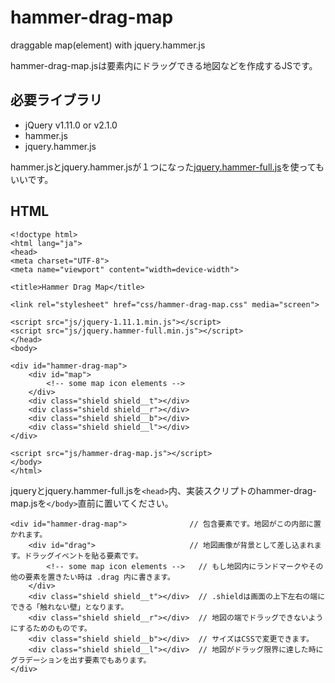 # hammer-drag-map

draggable map(element) with jquery.hammer.js

hammer-drag-map.jsは要素内にドラッグできる地図などを作成するJSです。

## 必要ライブラリ

+ jQuery v1.11.0 or v2.1.0
+ hammer.js
+ jquery.hammer.js

hammer.jsとjquery.hammer.jsが１つになった[jquery.hammer-full.js](https://github.com/EightMedia/jquery.hammer.js/blob/master/jquery.hammer-full.js)を使ってもいいです。

## HTML

```
<!doctype html>
<html lang="ja">
<head>
<meta charset="UTF-8">
<meta name="viewport" content="width=device-width">

<title>Hammer Drag Map</title>

<link rel="stylesheet" href="css/hammer-drag-map.css" media="screen">

<script src="js/jquery-1.11.1.min.js"></script>
<script src="js/jquery.hammer-full.min.js"></script>
</head>
<body>

<div id="hammer-drag-map">
    <div id="map">
        <!-- some map icon elements -->
    </div>
    <div class="shield shield__t"></div>
    <div class="shield shield__r"></div>
    <div class="shield shield__b"></div>
    <div class="shield shield__l"></div>
</div>

<script src="js/hammer-drag-map.js"></script>
</body>
</html>
```

jqueryとjquery.hammer-full.jsを``<head>``内、実装スクリプトのhammer-drag-map.jsを``</body>``直前に置いてください。


```
<div id="hammer-drag-map">             	// 包含要素です。地図がこの内部に置かれます。
    <div id="drag">                    	// 地図画像が背景として差し込まれます。ドラッグイベントを貼る要素です。
        <!-- some map icon elements -->   // もし地図内にランドマークやその他の要素を置きたい時は .drag 内に書きます。
    </div>
    <div class="shield shield__t"></div>  // .shieldは画面の上下左右の端にできる「触れない壁」となります。
    <div class="shield shield__r"></div>  // 地図の端でドラッグできないようにするためのものです。
    <div class="shield shield__b"></div>  // サイズはCSSで変更できます。
    <div class="shield shield__l"></div>  // 地図がドラッグ限界に達した時にグラデーションを出す要素でもあります。
</div>
```
